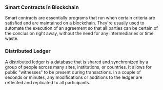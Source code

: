 ### Smart Contracts in Blockchain

Smart contracts are essentially programs that run when certain criteria are satisfied and are maintained on a blockchain. They're usually used to automate the execution of an agreement so that all parties can be certain of the conclusion right away, without the need for any intermediaries or time waste.


### Distributed Ledger

A distributed ledger is a database that is shared and synchronized by a group of people across many sites, institutions, or countries. It allows for public "witnesses" to be present during transactions. In a couple of seconds or minutes, any modifications or additions to the ledger are reflected and replicated to all participants. 